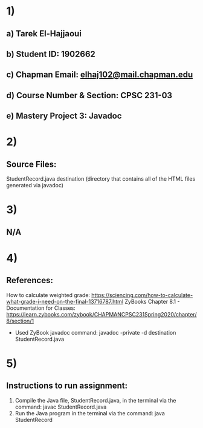 # 1)
## a) Tarek El-Hajjaoui
## b) Student ID: 1902662
## c) Chapman Email: elhaj102@mail.chapman.edu
## d) Course Number & Section: CPSC 231-03
## e) Mastery Project 3: Javadoc

# 2)
## Source Files:
  StudentRecord.java
  destination (directory that contains all of the HTML files generated via javadoc)

# 3)
## N/A

# 4)
## References:
  How to calculate weighted grade: https://sciencing.com/how-to-calculate-what-grade-i-need-on-the-final-13716787.html
  ZyBooks Chapter 8.1 - Documentation for Classes: https://learn.zybooks.com/zybook/CHAPMANCPSC231Spring2020/chapter/8/section/1
  - Used ZyBook javadoc command:  javadoc -private -d destination StudentRecord.java
# 5)
## Instructions to run assignment:
  1) Compile the Java file, StudentRecord.java, in the terminal via the command: javac StudentRecord.java
  2) Run the Java program in the terminal via the command: java StudentRecord
